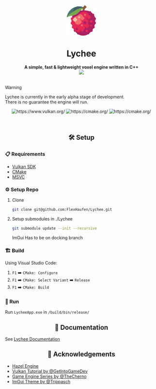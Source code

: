 <div align="center">
  <br>
  <img src="doc/resource/images/Lychee.svg" height="100">
  <h1>Lychee </h1>
  <strong>A simple, fast & lightweight voxel engine written in C++</strong>
  <br>
  <img src="https://ziadoua.github.io/m3-Markdown-Badges/badges/LicenceGPLv3/licencegplv31.svg" height="20" link="LICENCE">
</div>
<br>

> [!WARNING] 
> Lychee is currently in the early alpha stage of development.  
> There is no guarantee the engine will run.   

<div align="center">
<img src="https://img.shields.io/badge/VULKAN-A41E22?style=for-the-badge&logo=vulkan" alt="https://www.vulkan.org/">
<img src="https://img.shields.io/badge/CMake-1ea4a0?style=for-the-badge&logo=cmake" alt="https://cmake.org/">
<img src="https://img.shields.io/badge/C++-1ea4a0?style=for-the-badge&logo=cplusplus" alt="https://cmake.org/">
</div>

<br>
<br>

<div align="center">
    <h2> 🛠️ Setup </h2>
</div>

### 📋 Requirements
- [Vulkan SDK](https://www.lunarg.com/vulkan-sdk/)
- [CMake](https://cmake.org/)
- [MSVC](https://visualstudio.microsoft.com/de/vs/features/cplusplus/)

### ⚙️ Setup Repo
1. Clone
    ```bash 
    git clone git@github.com:FlexHaufen/Lychee.git
    ```

2. Setup submodules in ./Lychee
    ```bash
    git submodule update --init --recursive
    ```
    ImGui Has to be on docking branch

### 🏗️ Build
Using Visual Studio Code:
1. `F1` ➡️ `CMake: Configure`
2. `F1` ➡️ `CMake: Select Variant` ➡️ `Release`
3. `F1` ➡️ `CMake: Build`


### 🚀 Run
Run `LycheeApp.exe` in `/build/bin/release/`

<div align="center">
    <h2> 📒 Documentation </h2>
</div>

See [Lychee Documentation](doc/00_Documentation.md)


<div align="center">
    <h2> 🫡 Acknowledgements </h2>
</div>

 - [Hazel Engine](https://github.com/TheCherno/Hazel)
 - [Vulkan Tutorial by @GetIntoGameDev](https://www.youtube.com/@GetIntoGameDev)
 - [Game Engine Series by @TheCherno](https://www.youtube.com/watch?v=JxIZbV_XjAs&list=PLlrATfBNZ98dC-V-N3m0Go4deliWHPFwT)
 - [ImGui Theme by @Trippasch](https://github.com/Trippasch)